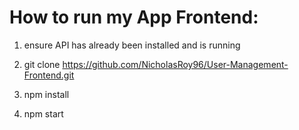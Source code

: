 # How to run my App Frontend:

1. ensure API has already been installed and is running

2. git clone https://github.com/NicholasRoy96/User-Management-Frontend.git

3. npm install

4. npm start

